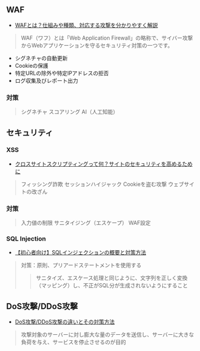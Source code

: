 ## WAF
- [WAFとは？仕組みや種類、対応する攻撃を分かりやすく解説](https://www.kagoya.jp/howto/engineer/itsystem/waf01/ "WAFとは？仕組みや種類、対応する攻撃を分かりやすく解説")
> WAF（ワフ）とは「Web Application Firewall」の略称で、サイバー攻撃からWebアプリケーションを守るセキュリティ対策の一つです。
- シグネチャの自動更新
- Cookieの保護
- 特定URLの除外や特定IPアドレスの拒否
- ログ収集及びレポート出力
### 対策
> シグネチャ
> スコアリング
> AI（人工知能）
## セキュリティ
### XSS
- [クロスサイトスクリプティングって何？サイトのセキュリティを高めるために](https://www.kagoya.jp/howto/it-glossary/security/xss/ "クロスサイトスクリプティングって何？サイトのセキュリティを高めるために")
> フィッシング詐欺
> セッションハイジャック
> Cookieを盗む攻撃
> ウェブサイトの改ざん
### 対策
> 入力値の制限
> サニタイジング（エスケープ）
> WAF設定
### SQL Injection
- [【初心者向け】SQLインジェクションの概要と対策方法](https://www.kagoya.jp/howto/it-glossary/security/sql-injection/ "【初心者向け】SQLインジェクションの概要と対策方法")
> 対策：原則、プリアードステートメントを使用する
>> サニタイズ、エスケース処理と同じように、文字列を正しく変換（マッピング）し、不正がSQL分が生成されないようにすること
## DoS攻撃/DDoS攻撃
- [DoS攻撃/DDoS攻撃の違いとその対策方法](https://www.kagoya.jp/howto/engineer/infosecurity/dos-ddos/ "DoS攻撃/DDoS攻撃の違いとその対策方法")
> 攻撃対象のサーバーに対し膨大な量のデータを送信し、サーバーに大きな負荷を与え、サービスを停止させるのが目的